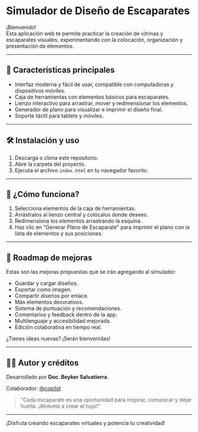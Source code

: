 # Simulador de Diseño de Escaparates

¡Bienvenido!  
Esta aplicación web te permite practicar la creación de vitrinas y escaparates visuales, experimentando con la colocación, organización y presentación de elementos.

---

## 🚀 Características principales

- Interfaz moderna y fácil de usar, compatible con computadoras y dispositivos móviles.
- Caja de herramientas con elementos básicos para escaparates.
- Lienzo interactivo para arrastrar, mover y redimensionar los elementos.
- Generador de plano para visualizar e imprimir el diseño final.
- Soporte táctil para tablets y móviles.

---

## 🛠️ Instalación y uso

1. Descarga o clona este repositorio.
2. Abre la carpeta del proyecto.
3. Ejecuta el archivo `index.html` en tu navegador favorito.

---

## 🎨 ¿Cómo funciona?

1. Selecciona elementos de la caja de herramientas.
2. Arrástralos al lienzo central y colócalos donde desees.
3. Redimensiona los elementos arrastrando la esquina.
4. Haz clic en "Generar Plano de Escaparate" para imprimir el plano con la lista de elementos y sus posiciones.

---

## 🌟 Roadmap de mejoras

Estas son las mejoras propuestas que se irán agregando al simulador:

- Guardar y cargar diseños.
- Exportar como imagen.
- Compartir diseños por enlace.
- Más elementos decorativos.
- Sistema de puntuación y recomendaciones.
- Comentarios y feedback dentro de la app.
- Multilenguaje y accesibilidad mejorada.
- Edición colaborativa en tiempo real.

¿Tienes ideas nuevas? ¡Serán bienvenidas!

---

## 👨‍🏫 Autor y créditos

Desarrollado por **Doc. Beyker Salvatierra**.

Colaborador: [@copilot](https://github.com/copilot)

> “Cada escaparate es una oportunidad para inspirar, comunicar y dejar huella. ¡Atrévete a crear el tuyo!”

---

¡Disfruta creando escaparates virtuales y potencia tu creatividad!
